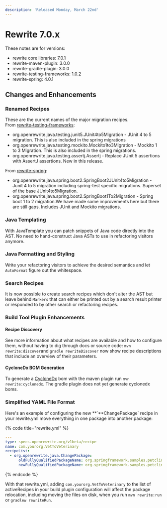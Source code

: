 ```yaml
---
description: 'Released Monday, March 22nd'
---
```


# Rewrite 7.0.x

These notes are for versions:

* rewrite core libraries: 7.0.1
* rewrite-maven-plugin: 3.0.0
* rewrite-gradle-plugin: 3.0.0
* rewrite-testing-frameworks: 1.0.2
* rewrite-spring: 4.0.1

## Changes and Enhancements

### Renamed Recipes

These are the current names of the major migration recipes.  
From [rewrite-testing-frameworks](https://github.com/openrewrite/rewrite-testing-frameworks):

* org.openrewrite.java.testing.junit5.JUnit4to5Migration - JUnit 4 to 5 migration. This is also included in the spring migrations
* org.openrewrite.java.testing.mockito.Mockito1to3Migration - Mockito 1 to 3 Migration. This is also included in the spring migrations.
* org.openrewrite.java.testing.assertj.Assertj - Replace JUnit 5 assertions with AssertJ assertions. New in this release. 

From [rewrite-spring](https://github.com/openrewrite/rewrite-spring):

* org.openrewrite.java.spring.boot2.SpringBoot2JUnit4to5Migration - Junit 4 to 5 migration including spring-test specific migrations. Superset of the base JUnit4to5Migration.
* org.openrewrite.java.spring.boot2.SpringBoot1To2Migration - Spring boot 1 to 2 migration.We have made some improvements here but there are still gaps. Includes JUnit and Mockito migrations.

### Java Templating

With JavaTemplate you can patch snippets of Java code directly into the AST. No need to hand-construct Java ASTs to use in refactoring visitors anymore.

### Java Formatting and Styling

Write your refactoring visitors to achieve the desired semantics and let `AutoFormat` figure out the whitespace.

### Search Recipes

It is now possible to create search recipes which don't alter the AST but leave behind `Markers` that can either be printed out by a search result printer or responded to by other search or refactoring recipes.

### **Build Tool Plugin Enhancements**

#### Recipe Discovery

See more information about what recipes are available and how to configure them, without having to dig through docs or source code: `mvn rewrite:discover`and `gradle rewriteDiscover` now show recipe descriptions that include an overview of their parameters.

#### CycloneDx BOM Generation

To generate a [CycloneDx](https://cyclonedx.org/) bom with the maven plugin run `mvn rewrite:cyclonedx`.  The gradle plugin does not yet generate cyclonedx boms.  


### **Simplified YAML File Format**

Here's an example of configuring the new **\`**ChangePackage\` recipe in your rewrite.yml move everything in one package into another package:

{% code title="rewrite.yml" %}
```yaml
---
type: specs.openrewrite.org/v1beta/recipe
name: com.yourorg.VetToVeterinary
recipeList:
  - org.openrewrite.java.ChangePackage:
      oldFullyQualifiedPackageName: org.springframework.samples.petclinic.vet
      newFullyQualifiedPackageName: org.springframework.samples.petclinic.veterinary
```
{% endcode %}

With that rewrite.yml, adding `com.yourorg.VetToVeterinary` to the list of activeRecipes in your build plugin configuration will affect the package relocation, including moving the files on disk, when you run `mvn rewrite:run` or `gradlew rewriteRun`.



